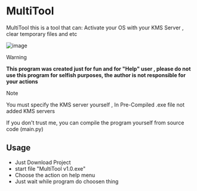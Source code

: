 # MultiTool
MultiTool this is a tool that can: Activate your OS with your KMS Server , clear temporary files and etc

![image](https://github.com/itzAxel/MultiTool/assets/115724412/fc2c1764-a7d6-483b-9301-414f751e6db7)


> [!WARNING] 
> **This program was created just for fun and for "Help" user , please do not use this program for selfish purposes, the author is not responsible for your actions**

> [!NOTE]
> You must specify the KMS server yourself , In Pre-Compiled .exe file not added KMS servers

If you don't trust me, you can compile the program yourself from source code (main.py)

Usage
-----
  - Just Download Project
  - start file "MultiTool v1.0.exe"
  - Choose the action on help menu
  - Just wait while program do choosen thing
